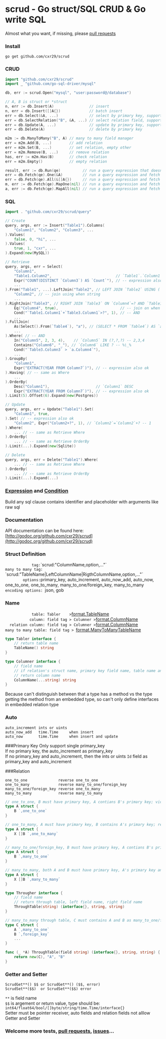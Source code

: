 scrud - Go struct/SQL CRUD & Go write SQL
===

Almost what you want, if missing, please [pull requests](https://github.com/cxr29/scrud/pulls)

### Install
```go get github.com/cxr29/scrud```

### CRUD
```Go
import "github.com/cxr29/scrud"
import _ "github.com/go-sql-driver/mysql"

db, err := scrud.Open("mysql", "user:password@/database")

// A, B is struct or *struct
n, err := db.Insert(A)                // insert
n, err = db.Insert([]A{})             // batch insert
err = db.Select(&A, ...)              // select by primary key, support include or exclude columns
err = db.SelectRelation("B", &A, ...) // select relation field, support include or exclude columns
err = db.Update(A, ...)               // update by primary key, support include or exclude columns
err = db.Delete(A)                    // delete by primary key

m2m := db.ManyToMany("B", A) // many to many field manager
err = m2m.Add(B, ...)        // add relation
err = m2m.Set(B, ...)        // set relation, empty other
err = m2m.Remove(B, ...)     // remove relation
has, err := m2m.Has(B)       // check relation
err = m2m.Empty()            // empty relation

result, err := db.Run(qe)          // run a query expression that doesn't return rows
err = db.Fetch(qe).One(&A)         // run a query expression and fetch one row to struct
err = db.Fetch(qe).All(&[]A{})     // run a query expression and fetch rows to slice of struct
m, err := db.Fetch(qe).MapOne(nil) // run a query expression and fetch one row as map, support set column type
a, err := db.Fetch(qe).MapAll(nil) // run a query expression and fetch rows as slice of map, support set column type
```

### SQL
```Go
import . "github.com/cxr29/scrud/query"

// Create
query, args, err := Insert("Table1").Columns(
	"Column1", "Column2", "Column3", ...
).Values(
	false, 0, "hi", ...
).Values(
	true, 1, "cxr", ...
).Expand(new(MySQL))

// Retrieve
query, args, err = Select(
	"Column1",
	"Table1.Column2",                             // `Table1`.`Column1`
	Expr("COUNT(DISTINCT `Column3`) AS `Count`"), // -- expression also ok
	...
).From("Table1", ...).LeftJoin("Table2", // LEFT JOIN `Table2` USING (`Column2`, ...)
	"Column2", // -- join using when string
	...
).RightJoin("Table3", // RIGHT JOIN `Table3` ON `Column4`=? AND `Table1`.`Column1`+`Table3`.`Column1`>? ... -- true, 1
	Eq("Column4", true),                            // -- join on when Condition
	Cond("`Table1.Column1`+`Table3.Column1`>?", 1), // -- AND
	...
).FullJoin(
	As(Select().From(`Table4`), "a"), // (SELECT * FROM `Table4`) AS `a` -- join expression as subquery
	...
).Where( // -- AND
	In("Column5", 2, 3, 4),    // `Column5` IN (?,?,?) -- 2,3,4
	Contains("Column6", "_"), // `Column6` LIKE ? -- %\_%
	Cond("`Table3.Column3` > `a.Column4`"),
	...
).GroupBy(
	"Column1",
	Expr("EXTRACT(YEAR FROM Column7`)"), // -- expression also ok
).Having( // -- same as Where
	...
).OrderBy(
	Desc("Column1"),                     // `Column1` DESC
	Expr("EXTRACT(YEAR FROM Column7`)"), // -- expression also ok
).Limit(5).Offset(6).Expand(new(Postgres))

// Update
query, args, err = Update("Table1").Set(
	"Column1", true,
).Set( // -- expression also ok
	"Column2", Expr("Column2+?", 1), // `Column2`=`Column2`+? -- 1
).Where(
	... // -- same as Retrieve Where
).OrderBy(
	... // -- same as Retrieve OrderBy
).Limit(...).Expand(new(Sqlite))

// Delete
query, args, err = Delete("Table1").Where(
	... // -- same as Retrieve Where
).OrderBy(
	... // -- same as Retrieve OrderBy
).Limit(...).Expand(...)
```

### [Expression](http://godoc.org/github.com/cxr29/scrud/query#Expression) and [Condition](http://godoc.org/github.com/cxr29/scrud/query#Condition)
Build any sql clause contains identifier and placeholder with arguments like raw sql

### Documentation
API documentation can be found here: [http://godoc.org/github.com/cxr29/scrud](http://godoc.org/github.com/cxr29/scrud)

### Struct Definition
`             tag: `\`scrud:"ColumnName,option,..."\`  
`many to many tag: `\`scrud:"TableName|LeftColumnName|RigthColumnName,option,..."\`  
`         options: `primary_key, auto_increment, auto_now_add, auto_now, one_to_one, one_to_many, many_to_one/foreign_key, many_to_many  
`encoding options: `json, gob  

### Name
`             table: Tabler    > `[format.TableName](http://godoc.org/github.com/cxr29/scrud/format#pkg-variables)  
`            column: field tag > Columner > `[format.ColumnName](http://godoc.org/github.com/cxr29/scrud/format#pkg-variables)  
`   relation column: field tag > Columner > `[format.ColumnName](http://godoc.org/github.com/cxr29/scrud/format#pkg-variables)  
`many to many table: field tag > `[format.ManyToManyTableName](http://godoc.org/github.com/cxr29/scrud/format#pkg-variables)  

```Go
type Tabler interface {
	// return table name
	TableName() string
}

type Columner interface {
	// field name
	// if relation's struct name, primary key field name, table name and primary key column name
	// return column name
	ColumnName(...string) string
}
```

Because can't distinguish between that a type has a method vs the type getting the method from an embedded type, so can't only define interfaces in embedded relation type  

### Auto
```
auto_increment ints or uints
auto_now_add   time.Time     when insert
auto_now       time.Time     when insert and update
```

###Primary Key
Only support single primary_key  
If no primary key, the auto_increment as primary_key  
If no primary_key and auto_increment, then the ints or uints `Id` field as primary_key and auto_increment  

###Relation
```
one_to_one              reverse one_to_one
one_to_many             reverse many_to_one/foreign_key
many_to_one/foreign_key reverse one_to_many
many_to_many            reverse many_to_many
```
```Go
// one_to_one, B must have primary key, A contians B's primary key; vice versa
type A struct {
	B `,one_to_one`
}

// one_to_many, A must have primary key, B contains A's primary key; reverse many_to_one/foreign_key
type A struct {
	X []B `,one_to_many`
}

// many_to_one/foreign_key, B must have primary key, A contians B's primary key; reverse one_to_many
type A struct {
	B `,many_to_one`
}

// many_to_many, both A and B must have primary key, A's primary key and B's primary key produce a table; vice versa
type A struct {
	X []B `,many_to_many`
}

type Througher interface {
	// field name
	// return through table, left field name, right field name
	ThroughTable(string) (interface{}, string, string)
}

// many_to_many through table, C must contains A and B as many_to_one/foreign_key
type C struct {
	A `,many_to_one`
	B `,foreign_key`
	...
}

func (_ *A) ThroughTable(field string) (interface{}, string, string) {
	return new(C), "A", "B"
}
```

### Getter and Setter
```
ScrudGet**() $$ or ScrudGet**() ($$, error)
ScrudSet**($$)  or ScrudSet**($$) error
```
`**` is field name  
`$$` is argement or return value, type should be: `int64/float64/bool/[]byte/string/time.Time/interface{}`  
Setter must be pointer receiver, auto fields and relation fields not alllow Getter and Setter  

### Welcome more tests, [pull requests](https://github.com/cxr29/scrud/pulls), [issues](https://github.com/cxr29/scrud/issues)...
